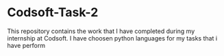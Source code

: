 # Codsoft-Task-2
This repository contains the work that I have completed during my internship at Codsoft. I have choosen python languages for my tasks that i have perform
